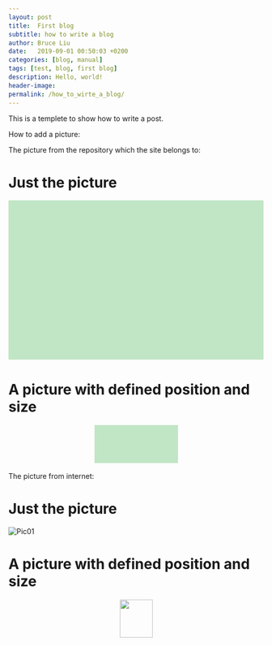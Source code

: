 ```yaml
---
layout: post
title:  First blog
subtitle: how to write a blog
author: Bruce Liu
date:   2019-09-01 00:50:03 +0200
categories: [blog, manual]
tags: [test, blog, first blog]
description: Hello, world!
header-image: 
permalink: /how_to_wirte_a_blog/
---
```


This is a templete to show how to write a post.

How to add a picture:

The picture from the repository which the site belongs to:
# Just the picture
![Pic01](/assets/pics/pic01_green_test.png)
# A picture with defined position and size
<div align="center"><img width="165" height="75" src="/assets/pics/pic01_green_test.png"/></div>

The picture from internet:
# Just the picture
![Pic01](https://raw.githubusercontent.com/mzlogin/mzlogin.github.io/master/images/posts/markdown/demo.png)
# A picture with defined position and size
<div align="center"><img width="65" height="75" src="https://raw.githubusercontent.com/mzlogin/mzlogin.github.io/master/images/posts/markdown/demo.png"/></div>



